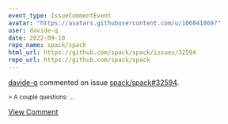 ```yaml
---
event_type: IssueCommentEvent
avatar: "https://avatars.githubusercontent.com/u/106841869?"
user: davide-q
date: 2022-09-10
repo_name: spack/spack
html_url: https://github.com/spack/spack/issues/32594
repo_url: https://github.com/spack/spack
---
```


<a href='https://github.com/davide-q' target='_blank'>davide-q</a> commented on issue <a href='https://github.com/spack/spack/issues/32594' target='_blank'>spack/spack#32594</a>.

<small>> A couple questions:...</small>

<a href='https://github.com/spack/spack/issues/32594' target='_blank'>View Comment</a>